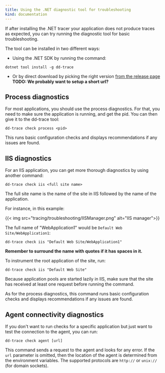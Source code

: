 ```yaml
---
title: Using the .NET diagnostic tool for troubleshooting
kind: documentation
---
```


If after installing the .NET tracer your application does not produce traces as expected, you can try running the diagnostic tool for basic troubleshooting. 

The tool can be installed in two different ways:

- Using the .NET SDK by running the command:
```
dotnet tool install -g dd-trace
```
- Or by direct download by picking the right version [from the release page](https://github.com/DataDog/dd-trace-dotnet/releases)
**TODO: We probably want to setup a short url?**


## Process diagnostics 

For most applications, you should use the process diagnostics. For that, you need to make sure the application is running, and get the pid. You can then give it to the dd-trace tool:
```
dd-trace check process <pid>
```
This runs basic configuration checks and displays recommendations if any issues are found.


## IIS diagnostics

For an IIS application, you can get more thorough diagnostics by using another command:
```
dd-trace check iis <full site name>
```
The full site name is the name of the site in IIS followed by the name of the application.

For instance, in this example:

{{< img src="tracing/troubleshooting/IISManager.png" alt="IIS manager">}}

The full name of "WebApplication1" would be `Default Web Site/WebApplication1`:
```
dd-trace check iis "Default Web Site/WebApplication1"
```
**Remember to surround the name with quotes if it has spaces in it.**

To instrument the root application of the site, run:
```
dd-trace check iis "Default Web Site"
```

Because application pools are started lazily in IIS, make sure that the site has received at least one request before running the command.

As for the process diagnostics, this command runs basic configuration checks and displays recommendations if any issues are found.

## Agent connectivity diagnostics

If you don't want to run checks for a specific application but just want to test the connection to the agent, you can run:
```
dd-trace check agent [url]
```

This command sends a request to the agent and looks for any error. If the `url` parameter is omitted, then the location of the agent is determined from the environment variables. The supported protocols are `http://` or `unix://` (for domain sockets).









